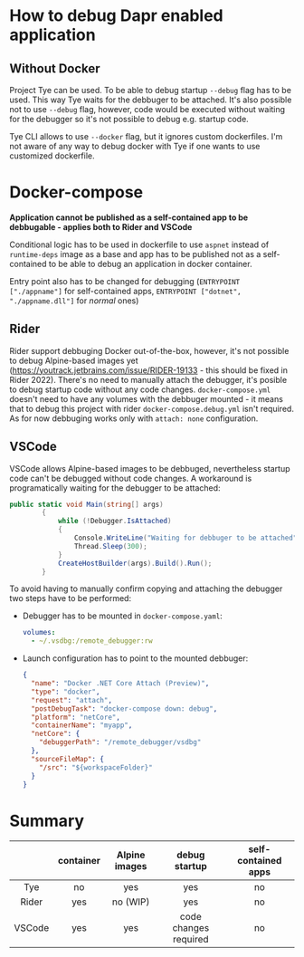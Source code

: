 # How to debug Dapr enabled application

## Without Docker

Project Tye can be used. To be able to debug startup `--debug` flag has to be used. This way Tye waits for the debbuger to be attached. It's also possible not to use `--debug` flag, however, code would be executed without waiting for the debugger so it's not possible to debug e.g. startup code.

Tye CLI allows to use `--docker` flag, but it ignores custom dockerfiles. I'm not aware of any way to debug docker with Tye if one wants to use customized dockerfile.

# Docker-compose

**Application cannot be published as a self-contained app to be debbugable - applies both to Rider and VSCode**

Conditional logic has to be used in dockerfile to use `aspnet` instead of `runtime-deps` image as a base and app has to be published not as a self-contained to be able to debug an application in docker container.

Entry point also has to be changed for debugging (`ENTRYPOINT ["./appname"]` for self-contained apps, `ENTRYPOINT ["dotnet", "./appname.dll"]` for _normal_ ones)

## Rider

Rider support debbuging Docker out-of-the-box, however, it's not possible to debug Alpine-based images yet (https://youtrack.jetbrains.com/issue/RIDER-19133 - this should be fixed in Rider 2022).
There's no need to manually attach the debugger, it's posible to debug startup code without any code changes.
`docker-compose.yml` doesn't need to have any volumes with the debbuger mounted - it means that to debug this project with rider
`docker-compose.debug.yml` isn't required.
As for now debbuging works only with `attach: none` configuration.

## VSCode

VSCode allows Alpine-based images to be debbuged, nevertheless startup code can't be debugged without code changes.
A workaround is programatically waiting for the debugger to be attached:

```csharp
public static void Main(string[] args)
        {
            while (!Debugger.IsAttached)
            {
                Console.WriteLine("Waiting for debbuger to be attached");
                Thread.Sleep(300);
            }
            CreateHostBuilder(args).Build().Run();
        }
```

To avoid having to manually confirm copying and attaching the debugger two steps have to be performed:

- Debugger has to be mounted in `docker-compose.yaml`:
  ```yaml
  volumes:
    - ~/.vsdbg:/remote_debugger:rw
  ```
- Launch configuration has to point to the mounted debbuger:
  ```json
  {
    "name": "Docker .NET Core Attach (Preview)",
    "type": "docker",
    "request": "attach",
    "postDebugTask": "docker-compose down: debug",
    "platform": "netCore",
    "containerName": "myapp",
    "netCore": {
      "debuggerPath": "/remote_debugger/vsdbg"
    },
    "sourceFileMap": {
      "/src": "${workspaceFolder}"
    }
  }
  ```

# Summary

|        | container | Alpine images |     debug startup     | self-contained apps |
| :----: | :-------: | :-----------: | :-------------------: | :-----------------: |
|  Tye   |    no     |      yes      |          yes          |         no          |
| Rider  |    yes    |   no (WIP)    |          yes          |         no          |
| VSCode |    yes    |      yes      | code changes required |         no          |